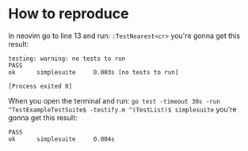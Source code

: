 # How to reproduce
In neovim go to line 13 and run: `:TestNearest<cr>` you're gonna get this result:
```
testing: warning: no tests to run
PASS
ok      simplesuite     0.003s [no tests to run]

[Process exited 0]
```

When you open the terminal and run:
`go test -timeout 30s -run ^TestExampleTestSuite$ -testify.m ^(TestList)$ simplesuite`
you're gonna get this result:

```
PASS
ok      simplesuite     0.004s
```

